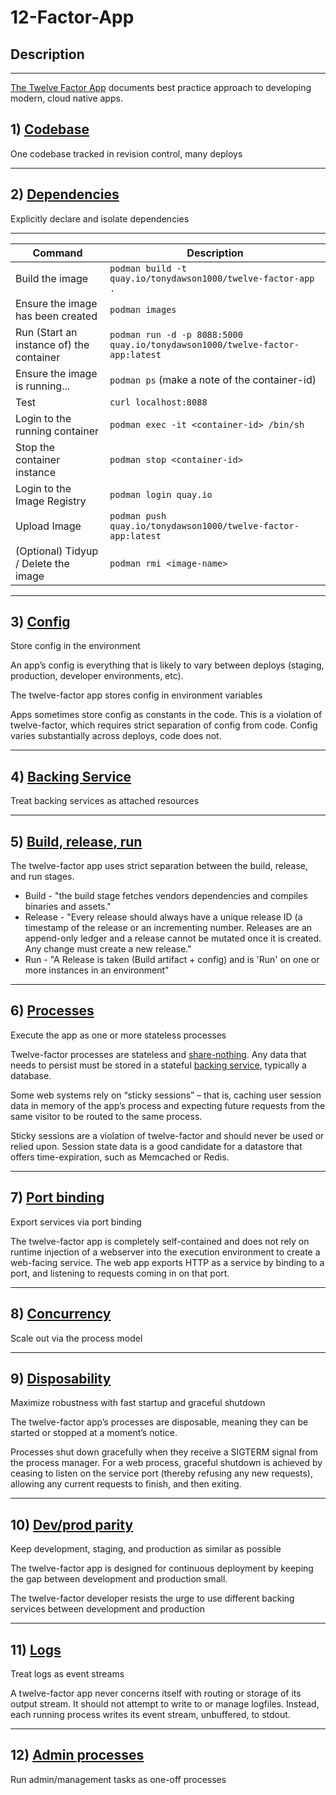 # 12-Factor-App

## Description
---
[The Twelve Factor App](https://12factor.net/) documents best practice approach to developing modern, cloud native apps.

## 1) [Codebase](https://12factor.net/codebase)
One codebase tracked in revision control, many deploys

---
## 2) [Dependencies](https://12factor.net/dependencies)
Explicitly declare and isolate dependencies

---
| Command                                   | Description |
| ---                                       | --- |
| Build the image                           | `podman build -t quay.io/tonydawson1000/twelve-factor-app .` |
| Ensure the image has been created         | `podman images` |
| Run (Start an instance of) the container  | `podman run -d -p 8088:5000 quay.io/tonydawson1000/twelve-factor-app:latest` |
| Ensure the image is running...            | `podman ps` (make a note of the container-id) |
| Test                                      | `curl localhost:8088` |
| Login to the running container            | `podman exec -it <container-id> /bin/sh` |
| Stop the container instance               | `podman stop <container-id>` |
| Login to the Image Registry               | `podman login quay.io` |
| Upload Image                              | `podman push quay.io/tonydawson1000/twelve-factor-app:latest` |
| (Optional) Tidyup / Delete the image      | `podman rmi <image-name>` |

---
## 3) [Config](https://12factor.net/config)
Store config in the environment

An app’s config is everything that is likely to vary between deploys (staging, production, developer environments, etc).

The twelve-factor app stores config in environment variables

Apps sometimes store config as constants in the code. This is a violation of twelve-factor, which requires strict separation of config from code. Config varies substantially across deploys, code does not.

---
## 4) [Backing Service](https://12factor.net/backing-services)
Treat backing services as attached resources

---
## 5) [Build, release, run](https://12factor.net/build-release-run)
The twelve-factor app uses strict separation between the build, release, and run stages.

- Build - "the build stage fetches vendors dependencies and compiles binaries and assets."
- Release - "Every release should always have a unique release ID (a timestamp of the release or an incrementing number. Releases are an append-only ledger and a release cannot be mutated once it is created. Any change must create a new release."
- Run - "A Release is taken (Build artifact + config) and is 'Run' on one or more  instances in an environment"

---
## 6) [Processes](https://12factor.net/processes)
Execute the app as one or more stateless processes

Twelve-factor processes are stateless and [share-nothing](https://en.wikipedia.org/wiki/Shared-nothing_architecture). Any data that needs to persist must be stored in a stateful [backing service](https://12factor.net/backing-services), typically a database.

Some web systems rely on “sticky sessions” – that is, caching user session data in memory of the app’s process and expecting future requests from the same visitor to be routed to the same process. 

Sticky sessions are a violation of twelve-factor and should never be used or relied upon. Session state data is a good candidate for a datastore that offers time-expiration, such as Memcached or Redis.

---
## 7) [Port binding](https://12factor.net/port-binding)
Export services via port binding

The twelve-factor app is completely self-contained and does not rely on runtime injection of a webserver into the execution environment to create a web-facing service. The web app exports HTTP as a service by binding to a port, and listening to requests coming in on that port.

---
## 8) [Concurrency](https://12factor.net/concurrency)
Scale out via the process model

---
## 9) [Disposability](https://12factor.net/disposability)
Maximize robustness with fast startup and graceful shutdown

The twelve-factor app’s processes are disposable, meaning they can be started or stopped at a moment’s notice.

Processes shut down gracefully when they receive a SIGTERM signal from the process manager. For a web process, graceful shutdown is achieved by ceasing to listen on the service port (thereby refusing any new requests), allowing any current requests to finish, and then exiting.

---
## 10) [Dev/prod parity](https://12factor.net/dev-prod-parity)
Keep development, staging, and production as similar as possible

The twelve-factor app is designed for continuous deployment by keeping the gap between development and production small.

The twelve-factor developer resists the urge to use different backing services between development and production

---
## 11) [Logs](https://12factor.net/logs)
Treat logs as event streams

A twelve-factor app never concerns itself with routing or storage of its output stream. It should not attempt to write to or manage logfiles. Instead, each running process writes its event stream, unbuffered, to stdout.

---
## 12) [Admin processes](https://12factor.net/admin-processes)
Run admin/management tasks as one-off processes
